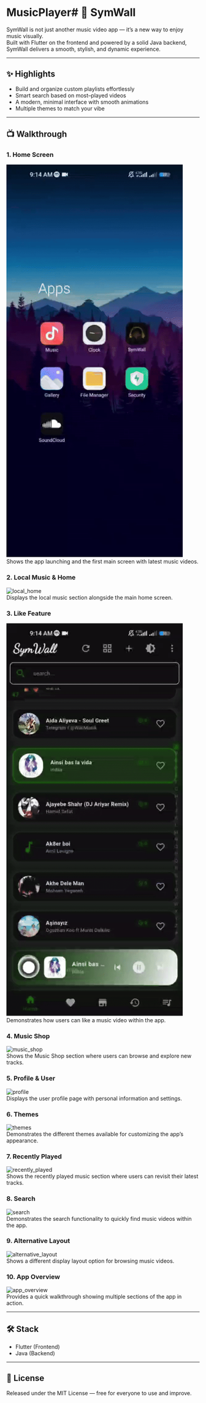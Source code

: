 # MusicPlayer# 🎵 SymWall

SymWall is not just another music video app — it’s a new way to enjoy music visually.  
Built with Flutter on the frontend and powered by a solid Java backend, SymWall delivers a smooth, stylish, and dynamic experience.  

---

## ✨ Highlights
- Build and organize custom playlists effortlessly  
- Smart search based on most–played videos  
- A modern, minimal interface with smooth animations  
- Multiple themes to match your vibe  

---

## 📺 Walkthrough

### 1. Home Screen
![home](demo/home.gif)  
Shows the app launching and the first main screen with latest music videos.

### 2. Local Music & Home
![local_home](demo/local_home.gif)  
Displays the local music section alongside the main home screen.

### 3. Like Feature
![like](demo/like.gif)  
Demonstrates how users can like a music video within the app.

### 4. Music Shop
![music_shop](demo/music_shop.gif)  
Shows the Music Shop section where users can browse and explore new tracks.

### 5. Profile & User
![profile](demo/profile.gif)  
Displays the user profile page with personal information and settings.

### 6. Themes
![themes](demo/themes.gif)  
Demonstrates the different themes available for customizing the app’s appearance.

### 7. Recently Played
![recently_played](demo/recently_played.gif)  
Shows the recently played music section where users can revisit their latest tracks.

### 8. Search
![search](demo/search.gif)  
Demonstrates the search functionality to quickly find music videos within the app.

### 9. Alternative Layout
![alternative_layout](demo/alternative_layout.gif)  
Shows a different display layout option for browsing music videos.

### 10. App Overview
![app_overview](demo/app_overview.gif)  
Provides a quick walkthrough showing multiple sections of the app in action.

---

## 🛠 Stack
- Flutter (Frontend)  
- Java (Backend)  

---

## 📄 License
Released under the MIT License — free for everyone to use and improve.
